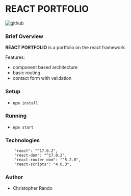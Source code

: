 # REACT PORTFOLIO

![github](https://img.shields.io/badge/license-Apache-brightgreen.svg)

### Brief Overview
**REACT PORTFOLIO** is a portfolio on the react framework.
        

Features:
* component based architecture
* basic routing
* contact form with validation

### Setup

- `npm install`

### Running

- `npm start`

### Technologies

```    
    "react": "^17.0.2",
    "react-dom": "^17.0.2",
    "react-router-dom": "^5.2.0",
    "react-scripts": "4.0.3",
```



### Author
  * Christopher Rando
